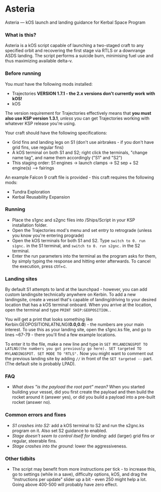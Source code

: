 # Asteria
Asteria — kOS launch and landing guidance for Kerbal Space Program

### What is this?
Asteria is a kOS script capable of launching a two-staged craft to any specified orbit and recovering the first stage via RTLS or a downrange ASDS landing. The script performs a suicide burn, minimising fuel use and thus maximizing available delta-v.

### Before running
You _must_ have the following mods installed:
- Trajectories __VERSION 1.7.1 - the 2.x versions don't currently work with kOS!__
- kOS

The version requirement for Trajectories effectively means that __you must also use KSP version 1.3.1__, _unless_ you can get Trajectories working with whatever KSP release you're using.

Your craft should have the following specifications:
- Grid fins and landing legs on S1 (don't use airbrakes - if you don't have grid fins, use regular fins)
- A kOS terminal on both S1 and S2; right click the terminals, "change name tag", and name them accordingly ("S1" and "S2")
- This staging order: S1 engines -> launch clamps -> S2 sep + S2 engine(s) --> fairings

An example Falcon 9 craft file is provided - this craft requires the following mods:
- Tundra Exploration
- Kerbal Reusability Expansion

### Running
- Place the s1gnc and s2gnc files into /Ships/Script in your KSP installation folder.
- Open the Trajectories mod's menu and set entry to retrograde (unless you know you're entering prograde)
- Open the kOS terminals for both S1 and S2. Type `switch to 0. run s1gnc.` in the S1 terminal, and `switch to 0. run s2gnc.` in the S2 terminal.
- Enter the run parameters into the terminal as the program asks for them, by simply typing the response and hitting enter afterwards. To cancel the execution, press ctrl+c.

### Landing sites
By default S1 attempts to land at the launchpad - however, you can add custom landingsite technically anywhere on Kerbin. To add a new landingsite, create a vessel that's capable of landing/driving to your desired location that has a kOS terminal onboard. When you arrive at the location, open the terminal and type `PRINT SHIP:GEOPOSITION.`.

You will get a print that looks something like Kerbin:GEOPOSITIONLATNLNG(__0.0,0.0__) - the numbers are your main interest. To use this as your landing site, open the s1gnc.ks file, and go to lines ~67-79 - there you'll find a few example locations. 

To enter it to the file, make a new line and type in `SET MYLANDINGSPOT TO LATLNG(the numbers you got previously go here). SET targeted TO MYLANDINGSPOT. SET MODE TO "RTLS".` Now you might want to comment out the previous landing site by adding `//` in front of the `SET targeted --` part. (The default site is probably LPAD).

### FAQ
- _What does "is the payload the root part" mean?_ When you started building your vessel, did you first create the payload and then build the rocket around it (answer yes), or did you build a payload into a pre-built rocket (answer no).

### Common errors and fixes
- _S1 crashes into S2:_ add a kOS terminal to S2 and run the s2gnc.ks program on it. Also set S2 guidance to enabled.
- _Stage doesn't seem to control itself for landing:_ add (larger) grid fins or regular, steerable fins.
- _Stage crashes into the ground:_ lower the aggressiveness.

### Other tidbits
- The script may benefit from more instructions per tick - to increase this, go to settings (while in a save), difficulty options, kOS, and drag the "Instructions per update" slider up a bit - even 250 might help a lot. Going above 400-500 will probably have zero effect.
